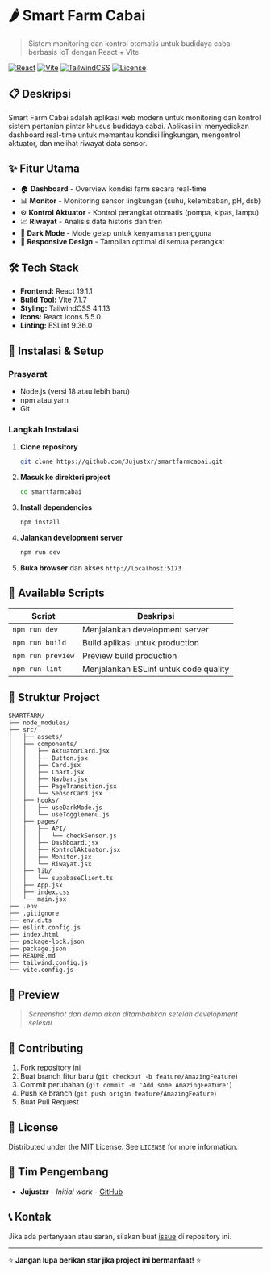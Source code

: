 # 🌶️ Smart Farm Cabai

> Sistem monitoring dan kontrol otomatis untuk budidaya cabai berbasis IoT dengan React + Vite

[![React](https://img.shields.io/badge/React-19.1.1-61DAFB?style=flat-square&logo=react)](https://reactjs.org/)
[![Vite](https://img.shields.io/badge/Vite-7.1.7-646CFF?style=flat-square&logo=vite)](https://vitejs.dev/)
[![TailwindCSS](https://img.shields.io/badge/Tailwind-4.1.13-38B2AC?style=flat-square&logo=tailwind-css)](https://tailwindcss.com/)
[![License](https://img.shields.io/badge/License-MIT-green?style=flat-square)](LICENSE)

## 📋 Deskripsi

Smart Farm Cabai adalah aplikasi web modern untuk monitoring dan kontrol sistem pertanian pintar khusus budidaya cabai. Aplikasi ini menyediakan dashboard real-time untuk memantau kondisi lingkungan, mengontrol aktuator, dan melihat riwayat data sensor.

## ✨ Fitur Utama

- 🏠 **Dashboard** - Overview kondisi farm secara real-time
- 📊 **Monitor** - Monitoring sensor lingkungan (suhu, kelembaban, pH, dsb)
- ⚙️ **Kontrol Aktuator** - Kontrol perangkat otomatis (pompa, kipas, lampu)
- 📈 **Riwayat** - Analisis data historis dan tren
- 🌙 **Dark Mode** - Mode gelap untuk kenyamanan pengguna
- 📱 **Responsive Design** - Tampilan optimal di semua perangkat

## 🛠️ Tech Stack

- **Frontend:** React 19.1.1
- **Build Tool:** Vite 7.1.7
- **Styling:** TailwindCSS 4.1.13
- **Icons:** React Icons 5.5.0
- **Linting:** ESLint 9.36.0

## 🚀 Instalasi & Setup

### Prasyarat
- Node.js (versi 18 atau lebih baru)
- npm atau yarn
- Git

### Langkah Instalasi

1. **Clone repository**
   ```bash
   git clone https://github.com/Jujustxr/smartfarmcabai.git
   ```

2. **Masuk ke direktori project**
   ```bash
   cd smartfarmcabai
   ```

3. **Install dependencies**
   ```bash
   npm install
   ```

4. **Jalankan development server**
   ```bash
   npm run dev
   ```

5. **Buka browser** dan akses `http://localhost:5173`

## 📜 Available Scripts

| Script | Deskripsi |
|--------|-----------|
| `npm run dev` | Menjalankan development server |
| `npm run build` | Build aplikasi untuk production |
| `npm run preview` | Preview build production |
| `npm run lint` | Menjalankan ESLint untuk code quality |

## 📁 Struktur Project

```
SMARTFARM/
├── node_modules/
├── src/
│   ├── assets/
│   ├── components/
│   │   ├── AktuatorCard.jsx
│   │   ├── Button.jsx
│   │   ├── Card.jsx
│   │   ├── Chart.jsx
│   │   ├── Navbar.jsx
│   │   ├── PageTransition.jsx
│   │   └── SensorCard.jsx
│   ├── hooks/
│   │   ├── useDarkMode.js
│   │   └── useTogglemenu.js
│   ├── pages/
│   │   ├── API/
│   │   │   └── checkSensor.js
│   │   ├── Dashboard.jsx
│   │   ├── KontrolAktuator.jsx
│   │   ├── Monitor.jsx
│   │   └── Riwayat.jsx
│   ├── lib/
│   │   └── supabaseClient.ts
│   ├── App.jsx
│   ├── index.css
│   └── main.jsx
├── .env
├── .gitignore
├── env.d.ts
├── eslint.config.js
├── index.html
├── package-lock.json
├── package.json
├── README.md
├── tailwind.config.js
└── vite.config.js
```

## 🎨 Preview

> *Screenshot dan demo akan ditambahkan setelah development selesai*

## 🤝 Contributing

1. Fork repository ini
2. Buat branch fitur baru (`git checkout -b feature/AmazingFeature`)
3. Commit perubahan (`git commit -m 'Add some AmazingFeature'`)
4. Push ke branch (`git push origin feature/AmazingFeature`)
5. Buat Pull Request

## 📝 License

Distributed under the MIT License. See `LICENSE` for more information.

## 👥 Tim Pengembang

- **Jujustxr** - *Initial work* - [GitHub](https://github.com/Jujustxr)

## 📞 Kontak

Jika ada pertanyaan atau saran, silakan buat [issue](https://github.com/Jujustxr/smartfarmcabai/issues) di repository ini.

---

⭐ **Jangan lupa berikan star jika project ini bermanfaat!** ⭐

